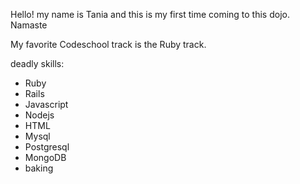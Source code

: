 Hello! my name is Tania and this is my first time coming to this dojo. Namaste

My favorite Codeschool track is the Ruby track.

deadly skills:

* Ruby
* Rails
* Javascript
* Nodejs
* HTML
* Mysql
* Postgresql
* MongoDB
* baking